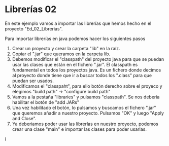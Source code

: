 # Librerías 02

En este ejemplo vamos a importar las librerías que hemos hecho en el proyecto "Ed_02_Librerias".

Para importar librerías en java podemos hacer los siguientes pasos

1. Crear un proyecto y crear la carpeta "lib" en la raíz.
2. Copiar el ".jar" que queramos en la carpeta lib.
3. Debemos modificar el "classpath" del proyecto java para que se puedan usar las clases que están en el fichero ".jar". El classpath es fundamental en todos los proyectos java. Es un fichero donde decimos al proyecto donde tiene que ir a buscar todos los ".class" para que puedan ser usados.
4. Modificamos el "classpaht", para ello botón derecho sobre el proyeco y elegimos "build path" -> "configure build path"
5. Vamos a la pestaña "libraries" y pulsamos "classpath". Se nos debería habilitar el botón de "add JARs"
6. Una vez habilitado el botón, lo pulsamos y buscamos el fichero ".jar" que queremos añadir a nuestro proyecto. Pulsamos "OK" y luego "Apply and Close".
7. Ya deberiamos poder usar las librerías en nuestro proyecto, podemos crear una clase "main" e importar las clases para poder usarlas.
í

